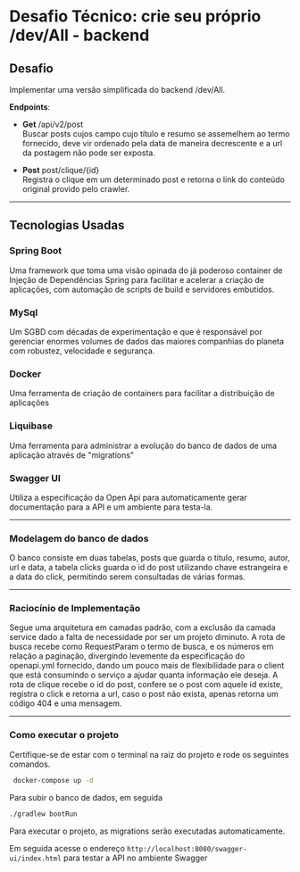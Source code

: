 

#  **Desafio Técnico: crie seu próprio /dev/All - backend**


##  **Desafio**
Implementar uma versão simplificada do backend /dev/All.

**Endpoints**:
- **Get** /api/v2/post  
  Buscar posts cujos campo cujo título e resumo se assemelhem ao termo fornecido, deve vir ordenado pela data de maneira decrescente e a url da postagem não pode ser exposta.

- **Post** post/clique/{id}  
  Registra o clique em um determinado post e retorna o link do conteúdo original provido pelo crawler.
---   
##  **Tecnologias Usadas**

### **Spring Boot**
Uma framework que toma uma visão opinada do já poderoso container de Injeção de Dependências Spring para facilitar e acelerar a criação de aplicações, com automação de scripts de build e servidores embutidos.

### **MySql**
Um SGBD com décadas de experimentação e que é responsável por gerenciar enormes volumes de dados das maiores companhias do planeta com robustez, velocidade e segurança.

### **Docker**
Uma ferramenta de criação de containers para facilitar a distribuição de aplicações

### **Liquibase**
Uma ferramenta para administrar a evolução do banco de dados de uma aplicação através de "migrations"

### **Swagger UI**

Utiliza a especificação da Open Api para automaticamente gerar documentação para a API e um ambiente para testa-la.
    
---  
### **Modelagem do banco de dados**

O banco consiste em duas tabelas, posts que guarda o titulo, resumo, autor, url e data, a tabela clicks guarda o id do post utilizando chave estrangeira e a data do click, permitindo serem consultadas de várias formas.

---

### **Raciocínio de Implementação**

Segue uma arquitetura em camadas padrão, com a exclusão da camada service dado a falta de necessidade por ser um projeto diminuto.
A rota de busca recebe como RequestParam o termo de busca, e os números em relação a paginação, divergindo levemente da especificação do openapi.yml fornecido, dando um pouco mais de flexibilidade para o client que está consumindo o serviço a ajudar quanta informação ele deseja.
A rota de clique recebe o id do post, confere se o post  com aquele id existe, registra o click e retorna a url, caso o post não exista, apenas retorna um código 404 e uma mensagem.

---

### **Como executar o projeto**
Certifique-se de estar com o terminal na raiz do projeto e rode os seguintes comandos.
```bash  
 docker-compose up -d  
```  
Para subir o banco de dados, em seguida

```bash  
./gradlew bootRun
```

Para executar o projeto, as migrations serão executadas automaticamente.

Em seguida acesse o endereço `http://localhost:8080/swagger-ui/index.html` para testar a API no ambiente Swagger

